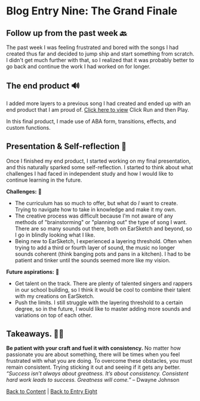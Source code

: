 # Blog Entry Nine: The Grand Finale 

## Follow up from the past week 🔙
The past week I was feeling frustrated and bored with the songs I had created thus far and decided to jump ship and start something from scratch. I didn't get much further with that, so I realized that it was probably better to go back and continue the work I had worked on for longer. 

## The end product 🔊
I added more layers to a previous song I had created and ended up with an end product that I am proud of. [Click here to view](https://earsketch.gatech.edu/earsketch2/#?sharing=Uv4bfARcsCqF3pgYF15oLA) Click Run and then Play. <br>

In this final product, I made use of ABA form, transitions, effects, and custom functions. 

## Presentation &  Self-reflection 📝
Once I finished my end product, I started working on my final presentation, and this naturally sparked some self-reflection. I started to think about what challenges I had faced in independent study and how I would like to continue learning in the future. 

**Challenges:** 🧐
* The curriculum has so much to offer, but what do *I* want to create. Trying to navigate how to take in knowledge and make it my own. 
* The creative process was difficult because I'm not aware  of any methods of "brainstorming" or "planning out" the type of song I want. There are so many sounds out there, both on EarSketch and beyond, so I go in blindly looking what I like. 
* Being new to EarSketch, I experienced a layering threshold. Often when trying to add a third or fourth layer of sound, the music no longer sounds coherent (think banging pots and pans in a kitchen). I had to be patient and tinker until the sounds seemed more  like my vision. 

**Future aspirations:** 🎯
* Get talent on the track. There are plenty of talented singers and  rappers in our school building, so I think it would be cool to combine their talent with my creations on EarSketch. 
* Push the limits. I still struggle with the layering threshold to a certain degree, so in the future, I would like to master adding more sounds and variations on top of each other. 

## Takeaways. ✍🏽
**Be patient with your craft  and fuel it with consistency.** No matter how passionate you are about something, there will be times when you feel frustrated with what you are doing. To overcome these obstacles, you must remain consistent. Trying sticking it out and seeing if it gets any better. <br>
*“Success isn’t always about greatness. It’s about consistency. Consistent hard work leads to success. Greatness will come.”* – Dwayne Johnson

[Back to Content](../README.md) 
|
[Back to Entry Eight](entry-seven.md)

 